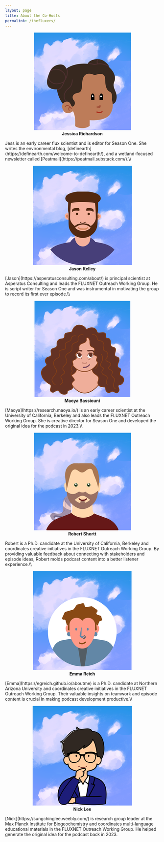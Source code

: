 ```yaml
---
layout: page
title: About the Co-Hosts
permalink: /thefluxers/
---
```



<center><figure>
  <img src="/images/jess.png" alt="Jessica Richardson">
  <figcaption><b>Jessica Richardson</b></figcaption>
</figure></center>
Jess is an early career flux scientist and is editor for Season One. She writes the environmental blog, [definearth](https://definearth.com/welcome-to-definearth/), and a wetland-focused newsletter called [Peatmail](https://peatmail.substack.com/).\\

<center><figure>
  <img src="/images/jason.png" alt="Jason Kelley">
  <figcaption><b>Jason Kelley</b></figcaption>
</figure></center>
[Jason](https://asperatusconsulting.com/about/) is principal scientist at Asperatus Consulting and leads the FLUXNET Outreach Working Group. He is script writer for Season One and was instrumental in motivating the group to record its first ever episode.\\

<center><figure>
  <img src="/images/maoya.png" alt="Maoya Bassiouni">
  <figcaption><b>Maoya Bassiouni</b></figcaption>
</figure></center>
[Maoya](https://research.maoya.io/) is an early career scientist at the University of California, Berkeley and also leads the FLUXNET Outreach Working Group. She is creative director for Season One and developed the original idea for the podcast in 2023.\\

<center><figure>
  <img src="/images/robert.png" alt="Robert Shortt">
  <figcaption><b>Robert Shortt</b></figcaption>
</figure></center>
Robert is a Ph.D. candidate at the University of California, Berkeley and coordinates creative initiatives in the FLUXNET Outreach Working Group. By providing valuable feedback about connecting with stakeholders and episode ideas, Robert molds podcast content into a better listener experience.\\

<center><figure>
  <img src="/images/emma.png" alt="Emma Reich">
  <figcaption><b>Emma Reich</b></figcaption>
</figure></center>
[Emma](https://egreich.github.io/aboutme) is a Ph.D. candidate at Northern Arizona University and coordinates creative initiatives in the FLUXNET Outreach Working Group. Their valuable insights on teamwork and episode content is crucial in making podcast development productive.\\

<center><figure>
  <img src="/images/nick.png" alt="Nick Lee">
  <figcaption><b>Nick Lee</b></figcaption>
</figure></center>
[Nick](https://sungchinglee.weebly.com/) is research group leader at the Max Planck Institute for Biogeochemistry and coordinates multi-language educational materials in the FLUXNET Outreach Working Group. He helped generate the original idea for the podcast back in 2023.




